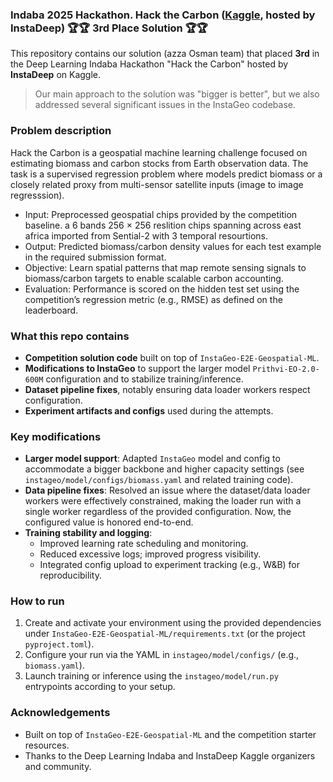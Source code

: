### Indaba 2025 Hackathon. Hack the Carbon ([Kaggle](https://www.kaggle.com/competitions/hack-the-carbon/leaderboard), hosted by InstaDeep) 🏆🏆 3rd Place Solution 🏆🏆 

This repository contains our solution (azza Osman team) that placed **3rd** in the Deep Learning Indaba Hackathon "Hack the Carbon" hosted by **InstaDeep** on Kaggle.

> Our main approach to the solution was "bigger is better", but we also addressed several significant issues in the InstaGeo codebase.

### Problem description
Hack the Carbon is a geospatial machine learning challenge focused on estimating biomass and carbon stocks from Earth observation data. The task is a supervised regression problem where models predict biomass or a closely related proxy from multi-sensor satellite inputs (image to image regresssion).

- Input: Preprocessed geospatial chips provided by the competition baseline. a 6 bands  256 × 256 reslition chips spanning across east africa imported from Sential-2 with 3 temporal resourtions.
- Output: Predicted biomass/carbon density values for each test example in the required submission format.
- Objective: Learn spatial patterns that map remote sensing signals to biomass/carbon targets to enable scalable carbon accounting.
- Evaluation: Performance is scored on the hidden test set using the competition’s regression metric (e.g., RMSE) as defined on the leaderboard.


### What this repo contains
- **Competition solution code** built on top of `InstaGeo-E2E-Geospatial-ML`.
- **Modifications to InstaGeo** to support the larger model ```Prithvi-EO-2.0-600M``` configuration and to stabilize training/inference.
- **Dataset pipeline fixes**, notably ensuring data loader workers respect configuration.
- **Experiment artifacts and configs** used during the attempts.

### Key modifications
- **Larger model support**: Adapted `InstaGeo` model and config to accommodate a bigger backbone and higher capacity settings (see `instageo/model/configs/biomass.yaml` and related training code).
- **Data pipeline fixes**: Resolved an issue where the dataset/data loader workers were effectively constrained, making the loader run with a single worker regardless of the provided configuration. Now, the configured value is honored end-to-end.
- **Training stability and logging**:
  - Improved learning rate scheduling and monitoring.
  - Reduced excessive logs; improved progress visibility.
  - Integrated config upload to experiment tracking (e.g., W&B) for reproducibility.

### How to run
1) Create and activate your environment using the provided dependencies under `InstaGeo-E2E-Geospatial-ML/requirements.txt` (or the project `pyproject.toml`).
2) Configure your run via the YAML in `instageo/model/configs/` (e.g., `biomass.yaml`).
3) Launch training or inference using the `instageo/model/run.py` entrypoints according to your setup.

### Acknowledgements
- Built on top of `InstaGeo-E2E-Geospatial-ML` and the competition starter resources.
- Thanks to the Deep Learning Indaba and InstaDeep Kaggle organizers and community.



